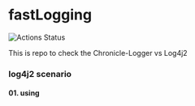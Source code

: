 # fastLogging

![Actions Status](https://github.com/SidathWeerasinghe/fastLogging/workflows/Java%20CI%20with%20Maven/badge.svg)

This is repo to check the Chronicle-Logger vs Log4j2

### log4j2 scenario 
#### 01. using 
